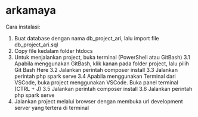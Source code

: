 # arkamaya
Cara instalasi:

1. Buat database dengan nama db_project_ari, lalu import file db_project_ari.sql
2. Copy file kedalam folder htdocs
3. Untuk menjalankan project, buka terminal (PowerShell atau GitBash)
    3.1 Apabila menggunakan GitBash, klik kanan pada folder project, lalu pilih Git Bash Here
    3.2 Jalankan perintah composer install
    3.3 Jalankan perintah php spark serve
    3.4 Apabila menggunakan Terminal dari VSCode, buka project menggunakan VSCode. Buka panel terminal (CTRL + J)
    3.5 Jalankan perintah composer install
    3.6 Jalankan perintah php spark serve
4. Jalankan project melalui browser dengan membuka url development server yang tertera di terminal

